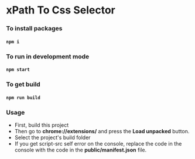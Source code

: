 # xPath To Css Selector

### To install packages
#### `npm i`

### To run in development mode
#### `npm start`

### To get build
#### `npm run build`

### Usage

- First, build this project
- Then go to **chrome://extensions/** and press the **Load unpacked** button.
- Select the project's build folder
- If you get script-src self error on the console, replace the code in the console with the code in the **public/manifest.json** file.